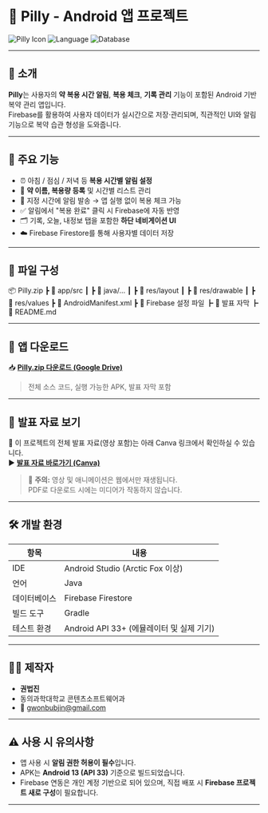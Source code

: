 # 📱 Pilly - Android 앱 프로젝트

![Pilly Icon](https://img.shields.io/badge/platform-Android-green?logo=android)
![Language](https://img.shields.io/badge/language-Java-blue?logo=java)
![Database](https://img.shields.io/badge/Firebase-Firestore-orange?logo=firebase)

---

## 🧠 소개

**Pilly**는 사용자의 **약 복용 시간 알림**, **복용 체크**, **기록 관리** 기능이 포함된 Android 기반 복약 관리 앱입니다.  
Firebase를 활용하여 사용자 데이터가 실시간으로 저장·관리되며, 직관적인 UI와 알림 기능으로 복약 습관 형성을 도와줍니다.

---

## 🔧 주요 기능

- ⏰ 아침 / 점심 / 저녁 등 **복용 시간별 알림 설정**
- 💊 **약 이름, 복용량 등록** 및 시간별 리스트 관리
- 🔔 지정 시간에 알림 발송 → 앱 실행 없이 복용 체크 가능
- ✅ 알림에서 "복용 완료" 클릭 시 Firebase에 자동 반영
- 🗂️ 기록, 오늘, 내정보 탭을 포함한 **하단 네비게이션 UI**
- ☁️ Firebase Firestore를 통해 사용자별 데이터 저장

---

## 📁 파일 구성

📦 Pilly.zip
┣ 📂 app/src
┃ ┣ 📂 java/...
┃ ┣ 📂 res/layout
┃ ┣ 📂 res/drawable
┃ ┣ 📂 res/values
┣ 📄 AndroidManifest.xml
┣ 📄 Firebase 설정 파일
┣ 📄 발표 자막
┣ 📄 README.md


---

## 🔽 앱 다운로드

📥 **[Pilly.zip 다운로드 (Google Drive)](https://drive.google.com/file/d/1ydb2cpfD5-CKIJzn2HpMp2WtInX3PLw0/view?usp=sharing)**  
> 전체 소스 코드, 실행 가능한 APK, 발표 자막 포함

---

## 🎥 발표 자료 보기

📌 이 프로젝트의 전체 발표 자료(영상 포함)는 아래 Canva 링크에서 확인하실 수 있습니다.  
▶️ **[발표 자료 바로가기 (Canva)](https://www.canva.com/design/DAGqCygkJOg/MuGvwwjrzUEin-fd9W8irQ/view?utm_content=DAGqCygkJOg&utm_campaign=designshare&utm_medium=link2&utm_source=uniquelinks&utlId=h47d71b7db4)**

> 🔗 **주의:** 영상 및 애니메이션은 웹에서만 재생됩니다.  
> PDF로 다운로드 시에는 미디어가 작동하지 않습니다.

---

## 🛠 개발 환경

| 항목           | 내용                                  |
|----------------|---------------------------------------|
| IDE            | Android Studio (Arctic Fox 이상)      |
| 언어           | Java                                  |
| 데이터베이스   | Firebase Firestore                    |
| 빌드 도구      | Gradle                                |
| 테스트 환경     | Android API 33+ (에뮬레이터 및 실제 기기) |

---

## 👨‍💼 제작자

- **권법진**  
- 동의과학대학교 콘텐츠소프트웨어과  
- 📧 [gwonbubjin@gmail.com](mailto:gwonbubjin@gmail.com)

---

## ⚠ 사용 시 유의사항

- 앱 사용 시 **알림 권한 허용이 필수**입니다.  
- APK는 **Android 13 (API 33)** 기준으로 빌드되었습니다.  
- Firebase 연동은 개인 계정 기반으로 되어 있으며, 직접 배포 시 **Firebase 프로젝트 새로 구성**이 필요합니다.

---
